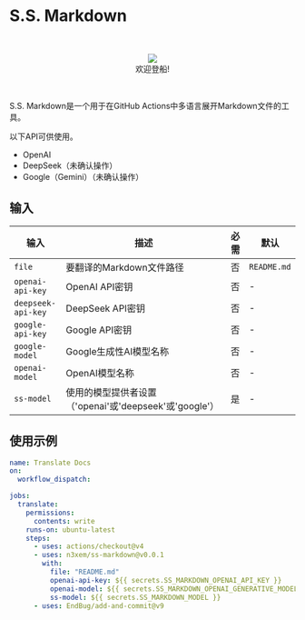 # S.S. Markdown

&nbsp;
<p align="center">
  <img src="https://github.com/user-attachments/assets/dab375e4-f973-41dd-bf26-1ff34231af8c"><br>
  欢迎登船!
</p>
  
&nbsp;

S.S. Markdown是一个用于在GitHub Actions中多语言展开Markdown文件的工具。

以下API可供使用。

- OpenAI
- DeepSeek（未确认操作）
- Google（Gemini）（未确认操作）

## 输入

| 输入 | 描述 | 必需 | 默认 |
|------|------|------|------|
| `file` | 要翻译的Markdown文件路径 | 否 | `README.md` |
| `openai-api-key` | OpenAI API密钥 | 否 | - |
| `deepseek-api-key` | DeepSeek API密钥 | 否 | - |
| `google-api-key` | Google API密钥 | 否 | - |
| `google-model` | Google生成性AI模型名称 | 否 | - |
| `openai-model` | OpenAI模型名称 | 否 | - |
| `ss-model` | 使用的模型提供者设置（'openai'或'deepseek'或'google'） | 是 | - |

## 使用示例

```yaml
name: Translate Docs
on:
  workflow_dispatch:

jobs:
  translate:
    permissions:
      contents: write
    runs-on: ubuntu-latest
    steps:
      - uses: actions/checkout@v4
      - uses: n3xem/ss-markdown@v0.0.1
        with:
          file: "README.md"
          openai-api-key: ${{ secrets.SS_MARKDOWN_OPENAI_API_KEY }}
          openai-model: ${{ secrets.SS_MARKDOWN_OPENAI_GENERATIVE_MODEL }}
          ss-model: ${{ secrets.SS_MARKDOWN_MODEL }}
      - uses: EndBug/add-and-commit@v9
```